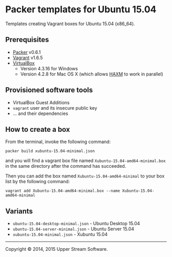 # Packer templates for Ubuntu 15.04

Templates creating Vagrant boxes for Ubuntu 15.04 (x86_64).

## Prerequisites

* [Packer] v0.6.1
* [Vagrant] v1.6.5
* [VirtualBox]
	* Version 4.3.16 for Windows
	* Version 4.2.8 for Mac OS X (which allows [HAXM] to work in parallel)

[Packer]: https://www.packer.io/ "Packer by HashiCorp"
[Vagrant]: https://www.vagrantup.com/ "Vagrant"
[VirtualBox]: https://www.virtualbox.org/ "Oracle VM VirtualBox"
[HAXM]: https://software.intel.com/en-us/android/articles/intel-hardware-accelerated-execution-manager
        "Intel&reg; Hardware Accelerated Execution Manager"

## Provisioned software tools

* VirtualBox Guest Additions
* `vagrant` user and its insecure public key
* ... and their dependencies

## How to create a box

From the terminal, invoke the following command:

	packer build xubuntu-15.04-minimal.json

and you will find a vagrant box file named `Xubuntu-15.04-amd64-minimal.box`
in the same directory after the command has succeeded.

Then you can add the box named `Xubuntu-15.04-amd64-minimal` to your box list
by the following command:

	vagrant add Xubuntu-15.04-amd64-minimal.box --name Xubuntu-15.04-amd64-minimal

## Variants

* `ubuntu-15.04-desktop-minimal.json` - Ubuntu Desktop 15.04 
* `ubuntu-15.04-server-minimal.json` - Ubuntu Server 15.04
* `xubuntu-15.04-minimal.json` - Xubuntu 15.04


- - -

Copyright &copy; 2014, 2015 Upper Stream Software.
